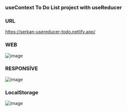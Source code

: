 ### useContext To Do List project with useReducer


### URL 
https://serkan-usereducer-todo.netlify.app/

### WEB 
![image](https://user-images.githubusercontent.com/98692987/185102071-df0a754a-4ba4-456c-937a-a1ffc6e4ff2d.png)
### RESPONSİVE
![image](https://user-images.githubusercontent.com/98692987/185102000-61f45f33-a994-4027-beab-6feea951e922.png)


### LocalStorage
![image](https://user-images.githubusercontent.com/98692987/185102296-6d99ab39-6b2c-429e-b7f2-26a13dfdf736.png)
